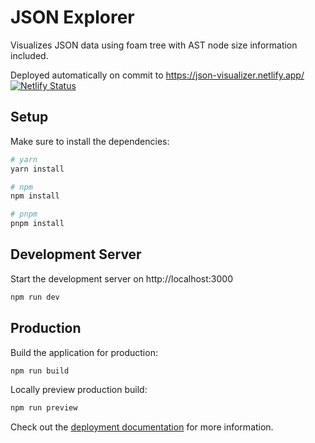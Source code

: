 # JSON Explorer

Visualizes JSON data using foam tree with AST node size information included.

Deployed automatically on commit to https://json-visualizer.netlify.app/  [![Netlify Status](https://api.netlify.com/api/v1/badges/ef8b3f75-e619-4775-94ef-dccabae58103/deploy-status)](https://app.netlify.com/sites/json-visualizer/deploys)


## Setup

Make sure to install the dependencies:

```bash
# yarn
yarn install

# npm
npm install

# pnpm
pnpm install
```

## Development Server

Start the development server on http://localhost:3000

```bash
npm run dev
```

## Production

Build the application for production:

```bash
npm run build
```

Locally preview production build:

```bash
npm run preview
```

Check out the [deployment documentation](https://nuxt.com/docs/getting-started/deployment) for more information.
